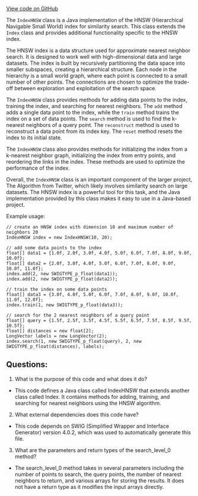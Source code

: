 [View code on GitHub](https://github.com/misbahsy/the-algorithm/ann/src/main/java/com/twitter/ann/faiss/swig/IndexHNSW.java)

The `IndexHNSW` class is a Java implementation of the HNSW (Hierarchical Navigable Small World) index for similarity search. This class extends the `Index` class and provides additional functionality specific to the HNSW index. 

The HNSW index is a data structure used for approximate nearest neighbor search. It is designed to work well with high-dimensional data and large datasets. The index is built by recursively partitioning the data space into smaller subspaces, creating a hierarchical structure. Each node in the hierarchy is a small world graph, where each point is connected to a small number of other points. The connections are chosen to optimize the trade-off between exploration and exploitation of the search space. 

The `IndexHNSW` class provides methods for adding data points to the index, training the index, and searching for nearest neighbors. The `add` method adds a single data point to the index, while the `train` method trains the index on a set of data points. The `search` method is used to find the k-nearest neighbors of a query point. The `reconstruct` method is used to reconstruct a data point from its index key. The `reset` method resets the index to its initial state. 

The `IndexHNSW` class also provides methods for initializing the index from a k-nearest neighbor graph, initializing the index from entry points, and reordering the links in the index. These methods are used to optimize the performance of the index. 

Overall, the `IndexHNSW` class is an important component of the larger project, The Algorithm from Twitter, which likely involves similarity search on large datasets. The HNSW index is a powerful tool for this task, and the Java implementation provided by this class makes it easy to use in a Java-based project. 

Example usage:

```
// create an HNSW index with dimension 10 and maximum number of neighbors 20
IndexHNSW index = new IndexHNSW(10, 20);

// add some data points to the index
float[] data1 = {1.0f, 2.0f, 3.0f, 4.0f, 5.0f, 6.0f, 7.0f, 8.0f, 9.0f, 10.0f};
float[] data2 = {2.0f, 3.0f, 4.0f, 5.0f, 6.0f, 7.0f, 8.0f, 9.0f, 10.0f, 11.0f};
index.add(2, new SWIGTYPE_p_float(data1));
index.add(2, new SWIGTYPE_p_float(data2));

// train the index on some data points
float[] data3 = {3.0f, 4.0f, 5.0f, 6.0f, 7.0f, 8.0f, 9.0f, 10.0f, 11.0f, 12.0f};
index.train(1, new SWIGTYPE_p_float(data3));

// search for the 2 nearest neighbors of a query point
float[] query = {1.5f, 2.5f, 3.5f, 4.5f, 5.5f, 6.5f, 7.5f, 8.5f, 9.5f, 10.5f};
float[] distances = new float[2];
LongVector labels = new LongVector(2);
index.search(1, new SWIGTYPE_p_float(query), 2, new SWIGTYPE_p_float(distances), labels);
```
## Questions: 
 1. What is the purpose of this code and what does it do?
- This code defines a Java class called IndexHNSW that extends another class called Index. It contains methods for adding, training, and searching for nearest neighbors using the HNSW algorithm.

2. What external dependencies does this code have?
- This code depends on SWIG (Simplified Wrapper and Interface Generator) version 4.0.2, which was used to automatically generate this file.

3. What are the parameters and return types of the search_level_0 method?
- The search_level_0 method takes in several parameters including the number of points to search, the query points, the number of nearest neighbors to return, and various arrays for storing the results. It does not have a return type as it modifies the input arrays directly.